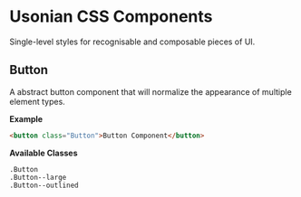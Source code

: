 # Usonian CSS Components

Single-level styles for recognisable and composable pieces of UI.

## Button

A abstract button component that will normalize the appearance of multiple element types.

**Example**

```HTML
<button class="Button">Button Component</button>
```

**Available Classes**

```
.Button
.Button--large
.Button--outlined
```
